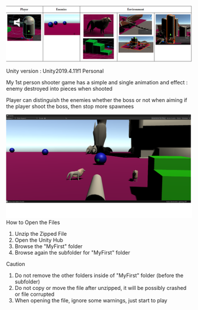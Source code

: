 ![alt text](https://github.com/engantung/UNITY/blob/main/1st%20Person%20Shooter/Figure.png?raw=true)

Unity version : Unity2019.4.11f1 Personal <DX11>

My 1st person shooter game has a simple and single animation and effect : 
enemy destroyed into pieces when shooted

Player can distinguish the enemies whether the boss or not when aiming
if the player shoot the boss, then stop more spawnees 

![alt text](https://github.com/engantung/UNITY/blob/main/1st%20Person%20Shooter/Figure%201.png?raw=true)
How to Open the Files  
1. Unzip the Zipped File
2. Open the Unity Hub
3. Browse the "MyFirst" folder
4. Browse again the subfolder for "MyFirst" folder

Caution
1. Do not remove the other folders inside of "MyFirst" folder (before the subfolder)
2. Do not copy or move the file after unzipped, it will be possibly crashed or file corrupted
3. When opening the file, ignore some warnings, just start to play 
